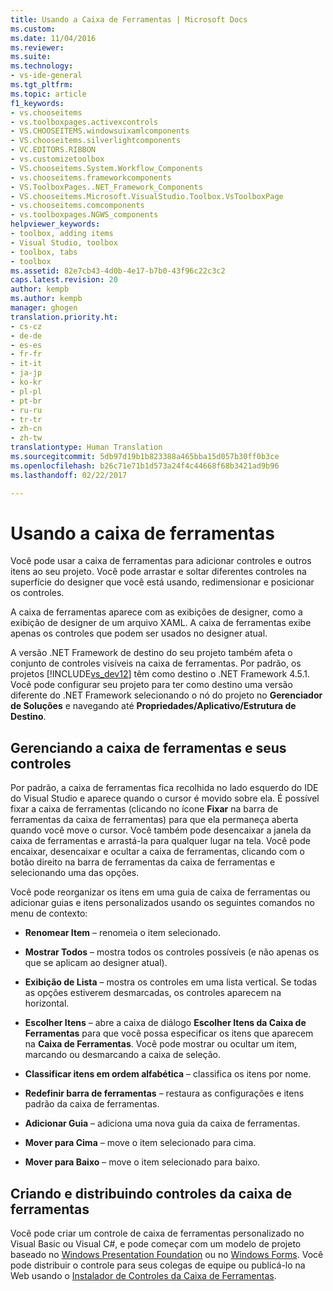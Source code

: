 ```yaml
---
title: Usando a Caixa de Ferramentas | Microsoft Docs
ms.custom: 
ms.date: 11/04/2016
ms.reviewer: 
ms.suite: 
ms.technology:
- vs-ide-general
ms.tgt_pltfrm: 
ms.topic: article
f1_keywords:
- vs.chooseitems
- vs.toolboxpages.activexcontrols
- VS.CHOOSEITEMS.windowsuixamlcomponents
- VS.chooseitems.silverlightcomponents
- VC.EDITORS.RIBBON
- vs.customizetoolbox
- VS.chooseitems.System.Workflow_Components
- vs.chooseitems.frameworkcomponents
- VS.ToolboxPages..NET_Framework_Components
- VS.chooseitems.Microsoft.VisualStudio.Toolbox.VsToolboxPage
- vs.chooseitems.comcomponents
- vs.toolboxpages.NGWS_components
helpviewer_keywords:
- toolbox, adding items
- Visual Studio, toolbox
- toolbox, tabs
- toolbox
ms.assetid: 82e7cb43-4d0b-4e17-b7b0-43f96c22c3c2
caps.latest.revision: 20
author: kempb
ms.author: kempb
manager: ghogen
translation.priority.ht:
- cs-cz
- de-de
- es-es
- fr-fr
- it-it
- ja-jp
- ko-kr
- pl-pl
- pt-br
- ru-ru
- tr-tr
- zh-cn
- zh-tw
translationtype: Human Translation
ms.sourcegitcommit: 5db97d19b1b823388a465bba15d057b30ff0b3ce
ms.openlocfilehash: b26c71e71b1d573a24f4c44668f68b3421ad9b96
ms.lasthandoff: 02/22/2017

---
```

# <a name="using-the-toolbox"></a>Usando a caixa de ferramentas
Você pode usar a caixa de ferramentas para adicionar controles e outros itens ao seu projeto. Você pode arrastar e soltar diferentes controles na superfície do designer que você está usando, redimensionar e posicionar os controles.  
  
 A caixa de ferramentas aparece com as exibições de designer, como a exibição de designer de um arquivo XAML. A caixa de ferramentas exibe apenas os controles que podem ser usados ​​no designer atual.  
  
 A versão .NET Framework de destino do seu projeto também afeta o conjunto de controles visíveis na caixa de ferramentas. Por padrão, os projetos [!INCLUDE[vs_dev12](../extensibility/includes/vs_dev12_md.md)] têm como destino o .NET Framework 4.5.1. Você pode configurar seu projeto para ter como destino uma versão diferente do .NET Framework selecionando o nó do projeto no **Gerenciador de Soluções** e navegando até **Propriedades/Aplicativo/Estrutura de Destino**.  
  
## <a name="managing-the-toolbox-and-its-controls"></a>Gerenciando a caixa de ferramentas e seus controles  
 Por padrão, a caixa de ferramentas fica recolhida no lado esquerdo do IDE do Visual Studio e aparece quando o cursor é movido sobre ela. É possível fixar a caixa de ferramentas (clicando no ícone **Fixar** na barra de ferramentas da caixa de ferramentas) para que ela permaneça aberta quando você move o cursor. Você também pode desencaixar a janela da caixa de ferramentas e arrastá-la para qualquer lugar na tela. Você pode encaixar, desencaixar e ocultar a caixa de ferramentas, clicando com o botão direito na barra de ferramentas da caixa de ferramentas e selecionando uma das opções.  
  
 Você pode reorganizar os itens em uma guia de caixa de ferramentas ou adicionar guias e itens personalizados usando os seguintes comandos no menu de contexto:  
  
-   **Renomear Item** – renomeia o item selecionado.  
  
-   **Mostrar Todos** – mostra todos os controles possíveis (e não apenas os que se aplicam ao designer atual).  
  
-   **Exibição de Lista** – mostra os controles em uma lista vertical. Se todas as opções estiverem desmarcadas, os controles aparecem na horizontal.  
  
-   **Escolher Itens** – abre a caixa de diálogo **Escolher Itens da Caixa de Ferramentas** para que você possa especificar os itens que aparecem na **Caixa de Ferramentas**. Você pode mostrar ou ocultar um item, marcando ou desmarcando a caixa de seleção.  
  
-   **Classificar itens em ordem alfabética** – classifica os itens por nome.  
  
-   **Redefinir barra de ferramentas** – restaura as configurações e itens padrão da caixa de ferramentas.  
  
-   **Adicionar Guia** – adiciona uma nova guia da caixa de ferramentas.  
  
-   **Mover para Cima** – move o item selecionado para cima.  
  
-   **Mover para Baixo** – move o item selecionado para baixo.  
  
## <a name="creating-and-distributing-custom-toolbox-controls"></a>Criando e distribuindo controles da caixa de ferramentas  
 Você pode criar um controle de caixa de ferramentas personalizado no Visual Basic ou Visual C#, e pode começar com um modelo de projeto baseado no [Windows Presentation Foundation](../extensibility/creating-a-wpf-toolbox-control.md) ou no [Windows Forms](../misc/how-to-create-a-toolbox-control-that-uses-windows-forms.md). Você pode distribuir o controle para seus colegas de equipe ou publicá-lo na Web usando o [Instalador de Controles da Caixa de Ferramentas](http://download.microsoft.com/download/8/3/6/836657BD-9CCB-4ED4-B9D2-FB769473B284/TCI_whitepaper.docx).

